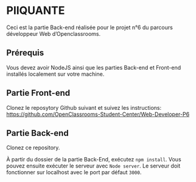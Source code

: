 # PIIQUANTE

Ceci est la partie Back-end réalisée pour le projet n°6 du parcours développeur Web d’Openclassrooms.


## Prérequis ##

Vous devez avoir NodeJS ainsi que les parties Back-end et Front-end installés localement sur votre machine.

## Partie Front-end ##

Clonez le reposytory Github suivant et suivez les instructions:
https://github.com/OpenClassrooms-Student-Center/Web-Developer-P6

## Partie Back-end ##

Clonez ce repository.

À partir du dossier de la partie Back-End, exécutez `npm install`. Vous pouvez ensuite exécuter le serveur avec `Node server`. Le serveur doit fonctionner sur localhost avec le port par défaut `3000`.